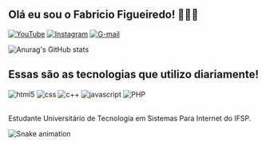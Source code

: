 ## Olá eu sou o Fabricio Figueiredo!  👨🏽‍💻

[![YouTube](https://img.shields.io/badge/YouTube-FF0000?style=for-the-badge&logo=youtube&logoColor=white)](https://www.youtube.com/channel/UCaX8cFwjUoBv4TudEuTlG5g)
[![Instagram](https://img.shields.io/badge/Instagram-E4405F?style=for-the-badge&logo=instagram&logoColor=white)](https://www.instagram.com/f4brcio/)
[![G-mail](https://img.shields.io/badge/Gmail-D14836?style=for-the-badge&logo=gmail&logoColor=white)](https://contatof4brcio@gmail.com)


![Anurag's GitHub stats](https://github-readme-stats.vercel.app/api?username=f4brcio&show_icons=true&theme=merko)

## Essas são as tecnologias que utilizo diariamente!

<div style="display: inline_block">
    <img align="center" alt="html5" src="https://img.shields.io/badge/HTML5-E34F26?style=for-the-badge&logo=html5&logoColor=white" />
    <img align="center" alt="css" src="https://img.shields.io/badge/CSS3-1572B6?style=for-the-badge&logo=css3&logoColor=white" />
    <img align="center" alt="c++" src="https://img.shields.io/badge/C%2B%2B-00599C?style=for-the-badge&logo=c%2B%2B&logoColor=white" />
    <img align="center" alt="javascript" src="https://img.shields.io/badge/JavaScript-F7DF1E?style=for-the-badge&logo=javascript&logoColor=black" />
    <img align="center" alt="PHP" src="https://img.shields.io/badge/PHP-777BB4?style=for-the-badge&logo=php&logoColor=white" />
</div></br>

Estudante Universitário de Tecnologia em Sistemas Para Internet do IFSP.

<div>
  
  ![Snake animation](https://github.com/danielbped/danielbped/blob/output/github-contribution-grid-snake.svg)
  
</div>
